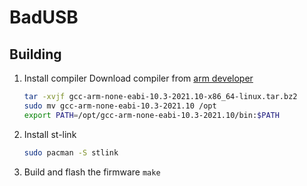 # BadUSB

## Building

1. Install compiler 
	Download compiler from [arm developer](https://developer.arm.com/downloads/-/gnu-rm)
	```bash
	tar -xvjf gcc-arm-none-eabi-10.3-2021.10-x86_64-linux.tar.bz2
	sudo mv gcc-arm-none-eabi-10.3-2021.10 /opt
	export PATH=/opt/gcc-arm-none-eabi-10.3-2021.10/bin:$PATH
	```
2. Install st-link
	```bash
	sudo pacman -S stlink
	```
3. Build and flash the firmware
	`make`
